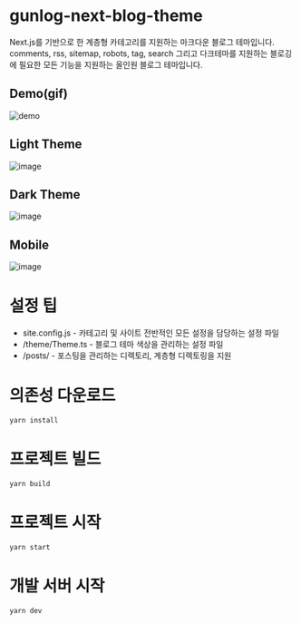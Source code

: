 # gunlog-next-blog-theme

Next.js를 기반으로 한 계층형 카테고리를 지원하는 마크다운 블로그 테마입니다. comments, rss, sitemap, robots, tag, search 그리고 다크테마를 지원하는 블로깅에 필요한 모든 기능을 지원하는 올인원 블로그 테마입니다.

## Demo(gif)

![demo](https://user-images.githubusercontent.com/45007556/120255404-d18e2900-c2c6-11eb-855e-44f9537a0b1d.gif)

## Light Theme

![image](https://user-images.githubusercontent.com/45007556/120254463-76821500-c279-11eb-9ea7-8caa0e9107c9.png)


## Dark Theme

![image](https://user-images.githubusercontent.com/45007556/120254590-24ff7780-c2c5-11eb-8f30-b56857b27de5.png)

## Mobile

![image](https://user-images.githubusercontent.com/45007556/119346401-21705d00-bcd5-11eb-80bc-c5b7497ca653.png)

# 설정 팁

- site.config.js - 카테고리 및 사이트 전반적인 모든 설정을 담당하는 설정 파일
- /theme/Theme.ts - 블로그 테마 색상을 관리하는 설정 파일
- /posts/ - 포스팅을 관리하는 디렉토리, 계층형 디렉토링을 지원

# 의존성 다운로드

```
yarn install
```

# 프로젝트 빌드

```
yarn build
```

# 프로젝트 시작

```
yarn start
```

# 개발 서버 시작

```
yarn dev
```
